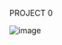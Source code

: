 PROJECT 0

![image](https://github.com/user-attachments/assets/cf752b25-cf3b-40c7-8d9c-0abb30d4d4c0)
